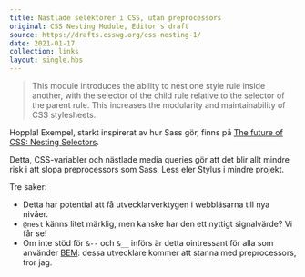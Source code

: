 ```yaml
---
title: Nästlade selektorer i CSS, utan preprocessors
original: CSS Nesting Module, Editor's draft
source: https://drafts.csswg.org/css-nesting-1/
date: 2021-01-17
collection: links
layout: single.hbs
---
```


> This module introduces the ability to nest one style rule inside another, with the selector of the child rule relative to the selector of the parent rule. This increases the modularity and maintainability of CSS stylesheets.

Hoppla! Exempel, starkt inspirerat av hur Sass gör, finns på [The future of CSS: Nesting Selectors](https://www.bram.us/2019/03/17/the-future-of-css-nesting-selectors/).

Detta, CSS-variabler och nästlade media queries gör att det blir allt mindre risk i att slopa
preprocessors som Sass, Less eler Stylus i mindre projekt.

Tre saker:

* Detta har potential att få utvecklarverktygen i webbläsarna till nya nivåer.
* `@nest` känns litet märklig, men kanske har den ett nyttigt signalvärde? Vi
  får se!
* Om inte stöd för `&--` och `&__` införs är detta ointressant för alla som använder
  [BEM][1]: dessa utvecklare kommer att stanna med preprocessors, tror jag.

[1]: https://css-tricks.com/bem-101/
